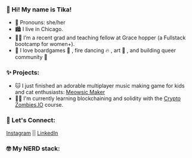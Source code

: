 ### 👋 Hi! My name is Tika!

- 👸 Pronouns: she/her
- 🏙 I live in Chicago.
- 👩‍🏫 I’m a recent grad and teaching fellow at Grace hopper (a Fullstack bootcamp for women+).
- 💜 I love boardgames 🎲 , fire dancing 🔥 , art 🎨 , and building queer community 🌈 

### ✨ Projects:
- 🐱 I just finished an adorable multiplayer music making game for kids and cat enthusiasts: [Meowsic Maker][3]
- 🧟‍♀️ I'm currently learning blockchaining and solidity with the [Crypto Zombies.IO][4] course.

### 🧩 Let's Connect:
<!-- Social Media:-->
[Instagram][1] || [LinkedIn][2] 

### 🤓 My NERD stack:

<!-- Icons -->
<!-- Links -->
[1]: https://instagram.com/tikallyn
[2]: https://www.linkedin.com/in/tika-llyn/
[3]: http://meowsicmaker.herokuapp.com
[4]: https://cryptozombies.io/
